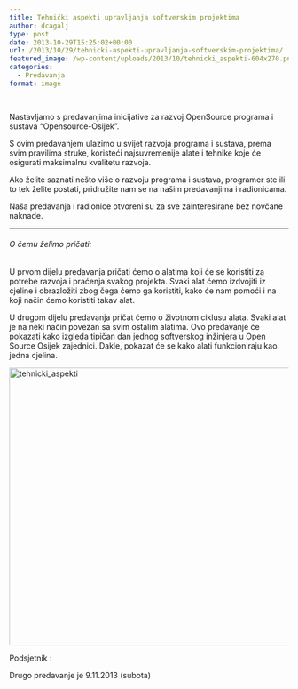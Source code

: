 ```yaml
---
title: Tehnički aspekti upravljanja softverskim projektima
author: dcagalj
type: post
date: 2013-10-29T15:25:02+00:00
url: /2013/10/29/tehnicki-aspekti-upravljanja-softverskim-projektima/
featured_image: /wp-content/uploads/2013/10/tehnicki_aspekti-604x270.png
categories:
  - Predavanja
format: image

---
```

Nastavljamo s predavanjima inicijative za razvoj OpenSource programa i sustava “Opensource-Osijek”.

S ovim predavanjem ulazimo u svijet razvoja programa i sustava, prema svim pravilima struke, koristeći najsuvremenije alate i tehnike koje će osigurati maksimalnu kvalitetu razvoja.

Ako želite saznati nešto više o razvoju programa i sustava, programer ste ili to tek želite postati, pridružite nam se na našim predavanjima i radionicama.

Naša predavanja i radionice otvoreni su za sve zainteresirane bez novčane naknade.

<!--more-->

* * *

###### O čemu želimo pričati:

U prvom dijelu predavanja pričati ćemo o alatima koji će se koristiti za potrebe razvoja i praćenja svakog projekta. Svaki alat ćemo izdvojiti iz cjeline i obrazložiti zbog čega ćemo ga koristiti, kako će nam pomoći i na koji način ćemo koristiti takav alat.

U drugom dijelu predavanja pričat ćemo o životnom ciklusu alata. Svaki alat je na neki način povezan sa svim ostalim alatima. Ovo predavanje će pokazati kako izgleda tipičan dan jednog softverskog inžinjera u Open Source Osijek zajednici. Dakle, pokazat će se kako alati funkcioniraju kao jedna cjelina.

<img class="alignnone size-full wp-image-91" alt="tehnicki_aspekti" src="https://i0.wp.com/www.opensource-osijek.org/wordpress/wp-content/uploads/2013/10/tehnicki_aspekti.png?resize=667%2C500&#038;ssl=1" width="667" height="500" srcset="https://i0.wp.com/www.opensource-osijek.org/wordpress/wp-content/uploads/2013/10/tehnicki_aspekti.png?w=667&ssl=1 667w, https://i0.wp.com/www.opensource-osijek.org/wordpress/wp-content/uploads/2013/10/tehnicki_aspekti.png?resize=300%2C224&ssl=1 300w" sizes="(max-width: 667px) 100vw, 667px" data-recalc-dims="1" />

Podsjetnik :

Drugo predavanje je 9.11.2013 (subota)